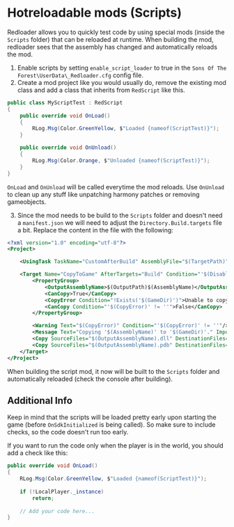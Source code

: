 # Hotreloadable mods (Scripts)
Redloader allows you to quickly test code by using special mods (inside the `Scripts` folder) that can be reloaded at runtime.
When building the mod, redloader sees that the assembly has changed and automatically reloads the mod.

1) Enable scripts by setting `enable_script_loader` to true in the `Sons Of The Forest\UserData\_Redloader.cfg` config file.
2) Create a mod project like you would usually do, remove the existing mod class and add a class that inherits from `RedScript` like this.
```csharp
public class MyScriptTest : RedScript
{
    public override void OnLoad()
    {
        RLog.Msg(Color.GreenYellow, $"Loaded {nameof(ScriptTest)}");
    }

    public override void OnUnload()
    {
        RLog.Msg(Color.Orange, $"Unloaded {nameof(ScriptTest)}");
    }
}
```
`OnLoad` and `OnUnload` will be called everytime the mod reloads. Use `OnUnload` to clean up any stuff like unpatching harmony patches or removing gameobjects.

3) Since the mod needs to be build to the `Scripts` folder and doesn't need a `manifest.json` we will need to adjust the `Directory.Build.targets` file a bit. Replace the content in the file with the following:
```xml
<?xml version="1.0" encoding="utf-8"?>
<Project>

    <UsingTask TaskName="CustomAfterBuild" AssemblyFile="$(TargetPath)" />

    <Target Name="CopyToGame" AfterTargets="Build" Condition="'$(DisableCopyToGame)' != 'True'">
        <PropertyGroup>
            <OutputAssemblyName>$(OutputPath)$(AssemblyName)</OutputAssemblyName>
            <CanCopy>True</CanCopy>
            <CopyError Condition="!Exists('$(GameDir)')">Unable to copy assembly to game folder. Game directory doesn't exist</CopyError>
            <CanCopy Condition="'$(CopyError)' != ''">False</CanCopy>
        </PropertyGroup>

        <Warning Text="$(CopyError)" Condition="'$(CopyError)' != ''"/>
        <Message Text="Copying '$(AssemblyName)' to '$(GameDir)'." Importance="high" Condition="$(CanCopy)"/>
        <Copy SourceFiles="$(OutputAssemblyName).dll" DestinationFiles="$(GameDir)\Scripts\$(AssemblyName).dll" Condition="$(CanCopy)"/>
        <Copy SourceFiles="$(OutputAssemblyName).pdb" DestinationFiles="$(GameDir)\Scripts\$(AssemblyName).pdb" Condition="'$(CanCopy)' AND Exists('$(OutputAssemblyName).pdb')"/>
    </Target>
</Project>
```
When building the script mod, it now will be built to the `Scripts` folder and automatically reloaded (check the console after building).

## Additional Info
Keep in mind that the scripts will be loaded pretty early upon starting the game (before `OnSdkInitialized` is being called).
So make sure to include checks, so the code doesn't run too early.

If you want to run the code only when the player is in the world, you should add a check like this:
```csharp
public override void OnLoad()
{
    RLog.Msg(Color.GreenYellow, $"Loaded {nameof(ScriptTest)}");
    
    if (!LocalPlayer._instance)
        return;
    
    // Add your code here...
}
```
